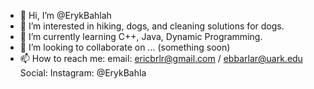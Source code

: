 - 👋 Hi, I’m @ErykBahlah
- 👀 I’m interested in hiking, dogs, and cleaning solutions for dogs. 
- 🌱 I’m currently learning C++, Java, Dynamic Programming.
- 💞️ I’m looking to collaborate on ... (something soon)
- 📫 How to reach me: 
email: ericbrlr@gmail.com / ebbarlar@uark.edu 
Social: Instagram: @ErykBahla

<!---
ErykBahlah/ErykBahlah is a ✨ special ✨ repository because its `README.md` (this file) appears on your GitHub profile.
You can click the Preview link to take a look at your changes.
--->

